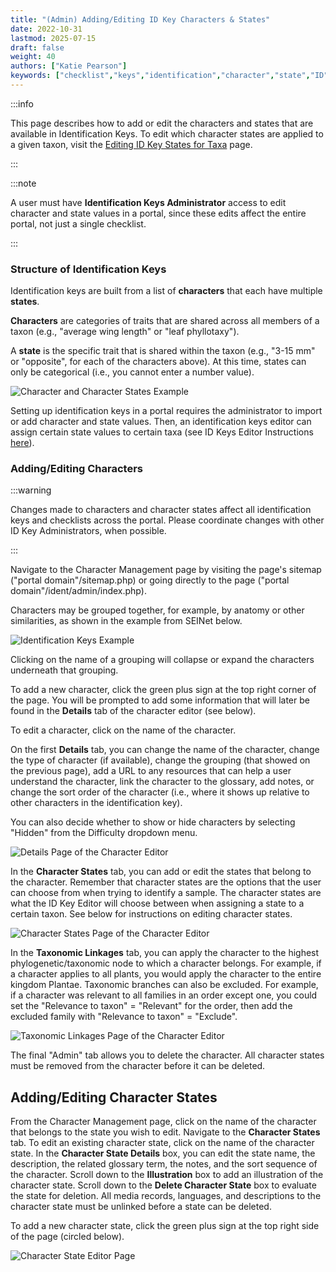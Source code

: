 ```yaml
---
title: "(Admin) Adding/Editing ID Key Characters & States"
date: 2022-10-31
lastmod: 2025-07-15
draft: false
weight: 40
authors: ["Katie Pearson"]
keywords: ["checklist","keys","identification","character","state","ID"]
---
```


:::info

This page describes how to add or edit the characters and states that are available in Identification Keys. To edit which character states are applied to a given taxon, visit the [Editing ID Key States for Taxa](edit) page.

:::

:::note

A user must have **Identification Keys Administrator** access to edit character and state values in a portal, since these edits affect the entire portal, not just a single checklist.

:::

### Structure of Identification Keys

Identification keys are built from a list of **characters** that each have multiple **states**.

**Characters** are categories of traits that are shared across all members of a taxon (e.g., "average wing length" or "leaf phyllotaxy").

A **state** is the specific trait that is shared within the taxon (e.g., "3-15 mm" or "opposite", for each of the characters above). At this time, states can only be categorical (i.e., you cannot enter a number value).

![Character and Character States Example](/img/charactervsstate.jpg)

Setting up identification keys in a portal requires the administrator to import or add character and state values. Then, an identification keys editor can assign certain state values to certain taxa (see ID Keys Editor Instructions [here](edit)).

### Adding/Editing Characters

:::warning

Changes made to characters and character states affect all identification keys and checklists across the portal. Please coordinate changes with other ID Key Administrators, when possible.

:::

Navigate to the Character Management page by visiting the page's sitemap ("portal domain"/sitemap.php) or going directly to the page ("portal domain"/ident/admin/index.php).

Characters may be grouped together, for example, by anatomy or other similarities, as shown in the example from SEINet below.

![Identification Keys Example](/img/characters.jpg)

Clicking on the name of a grouping will collapse or expand the characters underneath that grouping.

To add a new character, click the green plus sign at the top right corner of the page. You will be prompted to add some information that will later be found in the **Details** tab of the character editor (see below).

To edit a character, click on the name of the character.

On the first **Details** tab, you can change the name of the character, change the type of character (if available), change the grouping (that showed on the previous page), add a URL to any resources that can help a user understand the character, link the character to the glossary, add notes, or change the sort order of the character (i.e., where it shows up relative to other characters in the identification key).

You can also decide whether to show or hide characters by selecting "Hidden" from the Difficulty dropdown menu.

![Details Page of the Character Editor](/img/editcharacter1.jpg)

In the **Character States** tab, you can add or edit the states that belong to the character. Remember that character states are the options that the user can choose from when trying to identify a sample. The character states are what the ID Key Editor will choose between when assigning a state to a certain taxon. See below for instructions on editing character states.

![Character States Page of the Character Editor](/img/editcharacter2.jpg)

In the **Taxonomic Linkages** tab, you can apply the character to the highest phylogenetic/taxonomic node to which a character belongs. For example, if a character applies to all plants, you would apply the character to the entire kingdom Plantae. Taxonomic branches can also be excluded. For example, if a character was relevant to all families in an order except one, you could set the "Relevance to taxon" = "Relevant" for the order, then add the excluded family with "Relevance to taxon" = "Exclude".

![Taxonomic Linkages Page of the Character Editor](/img/editcharacter3.jpg)

The final "Admin" tab allows you to delete the character. All character states must be removed from the character before it can be deleted.

## Adding/Editing Character States

From the Character Management page, click on the name of the character that belongs to the state you wish to edit. Navigate to the **Character States** tab. To edit an existing character state, click on the name of the character state. In the **Character State Details** box, you can edit the state name, the description, the related glossary term, the notes, and the sort sequence of the character. Scroll down to the **Illustration** box to add an illustration of the character state. Scroll down to the **Delete Character State** box to evaluate the state for deletion. All media records, languages, and descriptions to the character state must be unlinked before a state can be deleted.

To add a new character state, click the green plus sign at the top right side of the page (circled below).

![Character State Editor Page](/img/editcharacterstate.jpg)
